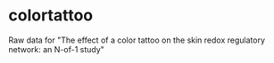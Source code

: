 # colortattoo
Raw data for "The effect of a color tattoo on the skin redox regulatory network: an N-of-1 study"
